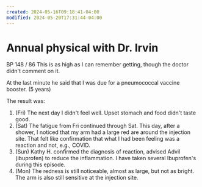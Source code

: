 ```yaml
---
created: 2024-05-16T09:18:41-04:00
modified: 2024-05-20T17:31:44-04:00
---
```


# Annual physical with Dr. Irvin

BP 148 / 86 
This is as high as I can remember getting, though the doctor didn't comment on it.

At the last minute he said that I was due for a pneumococcal vaccine booster. (5 years)

The result was:

1. (Fri) The next day I didn't feel well. Upset stomach and food didn't taste good.
2. (Sat) The fatigue from Fri continued through Sat. This day, after a shower, I noticed that my arm had a large red are around the injection site. That felt like confirmation that what I had been feeling was a reaction and not, e.g., COVID.
3. (Sun) Kathy H. confirmed the diagnosis of reaction, advised Advil (ibuprofen) to reduce the inflammation. I have taken several Ibuprofen's during this episode.
4. (Mon) The redness is still noticeable, almost as large, but not as bright. The arm is also still sensitive at the injection site.
